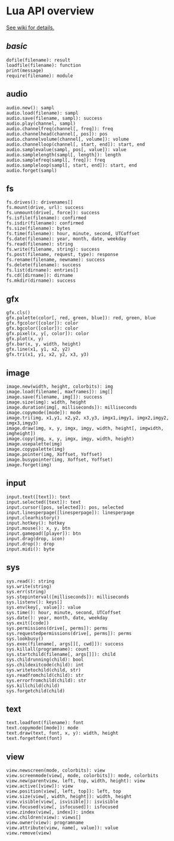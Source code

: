 # Lua API overview
[See wiki for details.](https://github.com/poeticAndroid/homegirl/wiki)
##  _basic_
    dofile(filename): result
    loadfile(filename): function
    print(message)
    require(filename): module
##  audio
    audio.new(): sampl
    audio.load(filename): sampl
    audio.save(filename, sampl): success
    audio.play(channel, sampl)
    audio.channelfreq(channel[, freq]): freq
    audio.channelhead(channel[, pos]): pos
    audio.channelvolume(channel[, volume]): volume
    audio.channelloop(channel[, start, end]): start, end
    audio.samplevalue(sampl, pos[, value]): value
    audio.samplelength(sampl[, length]): length
    audio.samplefreq(sampl[, freq]): freq
    audio.sampleloop(sampl[, start, end]): start, end
    audio.forget(sampl)
##  fs
    fs.drives(): drivenames[]
    fs.mount(drive, url): success
    fs.unmount(drive[, force]): success
    fs.isfile(filename): confirmed
    fs.isdir(filename): confirmed
    fs.size(filename): bytes
    fs.time(filename): hour, minute, second, UTCoffset
    fs.date(filename): year, month, date, weekday
    fs.read(filename): string
    fs.write(filename, string): success
    fs.post(filename, request, type): response
    fs.rename(filename, newname): success
    fs.delete(filename): success
    fs.list(dirname): entries[]
    fs.cd([dirname]): dirname
    fs.mkdir(dirname): success
##  gfx
    gfx.cls()
    gfx.palette(color[, red, green, blue]): red, green, blue
    gfx.fgcolor([color]): color
    gfx.bgcolor([color]): color
    gfx.pixel(x, y[, color]): color
    gfx.plot(x, y)
    gfx.bar(x, y, width, height)
    gfx.line(x1, y1, x2, y2)
    gfx.tri(x1, y1, x2, y2, x3, y3)
##  image
    image.new(width, height, colorbits): img
    image.load(filename[, maxframes]): img[]
    image.save(filename, img[]): success
    image.size(img): width, height
    image.duration(img[, milliseconds]): milliseconds
    image.copymode([mode]): mode
    image.tri(img, x1,y1, x2,y2, x3,y3, imgx1,imgy1, imgx2,imgy2, imgx3,imgy3)
    image.draw(img, x, y, imgx, imgy, width, height[, imgwidth, imgheight])
    image.copy(img, x, y, imgx, imgy, width, height)
    image.usepalette(img)
    image.copypalette(img)
    image.pointer(img, Xoffset, Yoffset)
    image.busypointer(img, Xoffset, Yoffset)
    image.forget(img)
##  input
    input.text([text]): text
    input.selected([text]): text
    input.cursor([pos, selected]): pos, selected
    input.linesperpage([linesperpage]): linesperpage
    input.clearhistory()
    input.hotkey(): hotkey
    input.mouse(): x, y, btn
    input.gamepad([player]): btn
    input.drag(drop, icon)
    input.drop(): drop
    input.midi(): byte
##  sys
    sys.read(): string
    sys.write(string)
    sys.err(string)
    sys.stepinterval([milliseconds]): milliseconds
    sys.listenv(): keys[]
    sys.env(key[, value]): value
    sys.time(): hour, minute, second, UTCoffset
    sys.date(): year, month, date, weekday
    sys.exit([code])
    sys.permissions(drive[, perms]): perms
    sys.requestedpermissions(drive[, perms]): perms
    sys.lookbusy()
    sys.exec(filename[, args[][, cwd]]): success
    sys.killall(programname): count
    sys.startchild(filename[, args[]]): child
    sys.childrunning(child): bool
    sys.childexitcode(child): int
    sys.writetochild(child, str)
    sys.readfromchild(child): str
    sys.errorfromchild(child): str
    sys.killchild(child)
    sys.forgetchild(child)
##  text
    text.loadfont(filename): font
    text.copymode([mode]): mode
    text.draw(text, font, x, y): width, height
    text.forgetfont(font)
##  view
    view.newscreen(mode, colorbits): view
    view.screenmode(view[, mode, colorbits]): mode, colorbits
    view.new(parentview, left, top, width, height): view
    view.active([view]): view
    view.position(view[, left, top]): left, top
    view.size(view[, width, height]): width, height
    view.visible(view[, isvisible]): isvisible
    view.focused(view[, isfocused]): isfocused
    view.zindex(view[, index]): index
    view.children(view): views[]
    view.owner(view): programname
    view.attribute(view, name[, value]): value
    view.remove(view)

